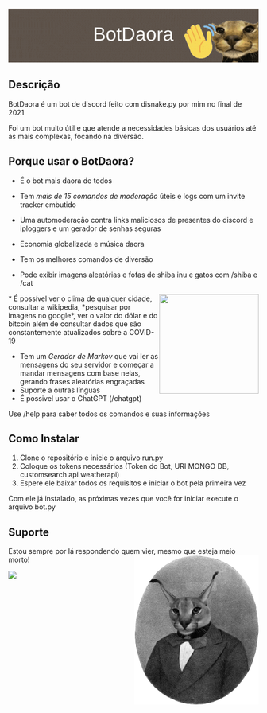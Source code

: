 ![BotDaora](BotDaora.gif)
## Descrição
BotDaora é um bot de discord feito com disnake.py por mim no final de 2021

Foi um bot muito útil e que atende a necessidades básicas dos usuários até as mais complexas, focando na diversão.

## Porque usar o BotDaora?
* É o bot mais daora de todos
* Tem *mais de 15 comandos de moderação* úteis e logs com um invite tracker embutido
* Uma automoderação contra links maliciosos de presentes do discord e iploggers e um gerador de senhas seguras

* Economia globalizada e música daora
* Tem os melhores comandos de diversão
* Pode exibir imagens aleatórias e fofas de shiba inu e gatos com /shiba e /cat
<img align="right" width="200" height="200" src="media\caracal2.gif">
* É possível ver o clima de qualquer cidade, consultar a wikipedia, *pesquisar por imagens no google*, ver o valor do dólar e do bitcoin além de consultar dados que são constantemente atualizados sobre a COVID-19

* Tem um *Gerador de Markov* que vai ler as mensagens do seu servidor e começar a mandar mensagens com base nelas, gerando frases aleatórias engraçadas
* Suporte a outras línguas
* É possivel usar o ChatGPT (/chatgpt)


Use /help para saber todos os comandos e suas informações



## Como Instalar
1. Clone o repositório e inicie o arquivo run.py
2. Coloque os tokens necessários (Token do Bot, URI MONGO DB, customsearch api weatherapi)
3. Espere ele baixar todos os requisitos e iniciar o bot pela primeira vez

Com ele já instalado, as próximas vezes que você for iniciar execute o arquivo bot.py

## Suporte
Estou sempre por lá respondendo quem vier, mesmo que esteja meio morto! <img align="right" width="250" height="300" src="markov.png">

[![](https://dcbadge.limes.pink/api/server/https://discord.gg/6p5db3FEqb)](https://discord.gg/6p5db3FEqb) 